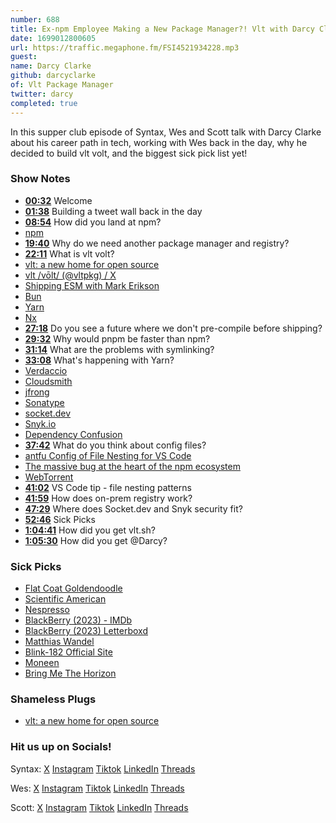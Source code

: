 ```yaml
---
number: 688
title: Ex-npm Employee Making a New Package Manager?! Vlt with Darcy Clarke
date: 1699012800605
url: https://traffic.megaphone.fm/FSI4521934228.mp3
guest: 
name: Darcy Clarke
github: darcyclarke
of: Vlt Package Manager
twitter: darcy
completed: true
---
```


In this supper club episode of Syntax, Wes and Scott talk with Darcy Clarke about his career path in tech, working with Wes back in the day, why he decided to build vlt volt, and the biggest sick pick list yet!

### Show Notes

- **[00:32](#t=00:32)** Welcome
- **[01:38](#t=01:38)** Building a tweet wall back in the day
- **[08:54](#t=08:54)** How did you land at npm?
- [npm](https://www.npmjs.com/)
- **[19:40](#t=19:40)** Why do we need another package manager and registry?
- **[22:11](#t=22:11)** What is vlt volt?
- [vlt: a new home for open source](https://www.vlt.sh/)
- [vlt /vōlt/ (@vltpkg) / X](https://twitter.com/vltpkg)
- [Shipping ESM with Mark Erikson](https://syntax.fm/show/661/supper-club-shipping-esm-with-mark-erikson)
- [Bun](https://bun.sh/)
- [Yarn](https://yarnpkg.com/)
- [Nx](https://nx.dev/)
- **[27:18](#t=27:18)** Do you see a future where we don't pre-compile before shipping?
- **[29:32](#t=29:32)** Why would pnpm be faster than npm?
- **[31:14](#t=31:14)** What are the problems with symlinking?
- **[33:08](#t=33:08)** What's happening with Yarn?
- [Verdaccio](https://verdaccio.org/)
- [Cloudsmith](https://cloudsmith.com/)
- [jfrong](https://jfrog.com/)
- [Sonatype](https://www.sonatype.com/products/sonatype-nexus-repository)
- [socket.dev](https://socket.dev/)
- [Snyk.io](https://snyk.io/)
- [Dependency Confusion](https://medium.com/@alex.birsan/dependency-confusion-4a5d60fec610)
- **[37:42](#t=37:42)** What do you think about config files?
- [antfu Config of File Nesting for VS Code](https://github.com/antfu/vscode-file-nesting-config)
- [The massive bug at the heart of the npm ecosystem](https://blog.vlt.sh/blog/the-massive-hole-in-the-npm-ecosystem)
- [WebTorrent](https://webtorrent.io/)
- **[41:02](#t=41:02)** VS Code tip - file nesting patterns
- **[41:59](#t=41:59)** How does on-prem registry work?
- **[47:29](#t=47:29)** Where does Socket.dev and Snyk security fit?
- **[52:46](#t=52:46)** Sick Picks
- **[1:04:41](#t=01:04:41)** How did you get vlt.sh?
- **[1:05:30](#t=01:05:30)** How did you get @Darcy?

### Sick Picks

- [Flat Coat Goldendoodle](https://doodledoods.com/flat-coat-goldendoodle-unfurnished/)
- [Scientific American](https://www.scientificamerican.com/)
- [Nespresso](https://www.nespresso.com/us/en/)
- [BlackBerry (2023) - IMDb](https://www.imdb.com/title/tt21867434/)
- [BlackBerry (2023) Letterboxd](https://letterboxd.com/film/blackberry-2023/)
- [Matthias Wandel](https://www.youtube.com/@Matthiaswandel/search?query=movie)
- [Blink-182 Official Site](https://www.blink182.com/)
- [Moneen](https://en.wikipedia.org/wiki/Moneen)
- [Bring Me The Horizon](https://www.bmthofficial.com/)

### Shameless Plugs

- [vlt: a new home for open source](https://www.vlt.sh/)

### Hit us up on Socials!

Syntax: [X](https://twitter.com/syntaxfm) [Instagram](https://www.instagram.com/syntax_fm/) [Tiktok](https://www.tiktok.com/@syntaxfm) [LinkedIn](https://www.linkedin.com/company/96077407/admin/feed/posts/) [Threads](https://www.threads.net/@syntax_fm)

Wes: [X](https://twitter.com/wesbos) [Instagram](https://www.instagram.com/wesbos/) [Tiktok](https://www.tiktok.com/@wesbos) [LinkedIn](https://www.linkedin.com/in/wesbos/) [Threads](https://www.threads.net/@wesbos)

Scott: [X](https://twitter.com/stolinski) [Instagram](https://www.instagram.com/stolinski/) [Tiktok](https://www.tiktok.com/@stolinski) [LinkedIn](https://www.linkedin.com/in/stolinski/) [Threads](https://www.threads.net/@stolinski)
